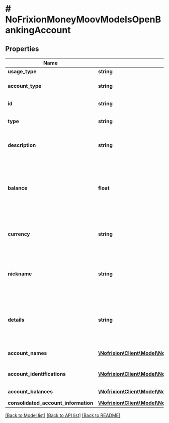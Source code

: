 # # NoFrixionMoneyMoovModelsOpenBankingAccount

## Properties

Name | Type | Description | Notes
------------ | ------------- | ------------- | -------------
**usage_type** | **string** |  | [optional]
**account_type** | **string** | The type of account e.g. (Credit Card, Savings). | [optional]
**id** | **string** | Unique identifier of the account. | [optional]
**type** | **string** | Specifies the type of account e.g. (BUSINESS_CURRENT). | [optional] [default to '']
**description** | **string** | Product name as defined by the financial institution for this account. | [optional] [default to '']
**balance** | **float** | Main or headline balance for the account. Use of this field is recommended as fallback only. Instead, use of the typed balances (accountBalances) is recommended. | [optional]
**currency** | **string** | Currency the bank account balance is denoted in. Specified as a 3-letter ISO 4217 currency code. | [optional] [default to '']
**nickname** | **string** | Nickname of the account that was provided by the account owner. May be used to aid identification of the account. | [optional] [default to '']
**details** | **string** | Supplementary specifications that might be provided by the Bank. These provide further characteristics about the account. | [optional] [default to '']
**account_names** | [**\Nofrixion\Client\Model\NoFrixionMoneyMoovModelsOpenBankingAccountName[]**](NoFrixionMoneyMoovModelsOpenBankingAccountName.md) | Optional account names set by the account holder. | [optional]
**account_identifications** | [**\Nofrixion\Client\Model\NoFrixionMoneyMoovModelsOpenBankingAccountIdentification[]**](NoFrixionMoneyMoovModelsOpenBankingAccountIdentification.md) | The canoncial identifiers for the account. | [optional]
**account_balances** | [**\Nofrixion\Client\Model\NoFrixionMoneyMoovModelsOpenBankingAccountBalance[]**](NoFrixionMoneyMoovModelsOpenBankingAccountBalance.md) | The various balances for the account. | [optional]
**consolidated_account_information** | [**\Nofrixion\Client\Model\NoFrixionMoneyMoovModelsOpenBankingConsolidatedAccountInformation**](NoFrixionMoneyMoovModelsOpenBankingConsolidatedAccountInformation.md) |  | [optional]

[[Back to Model list]](../../README.md#models) [[Back to API list]](../../README.md#endpoints) [[Back to README]](../../README.md)

